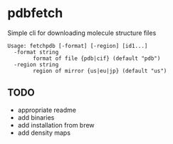 # pdbfetch

Simple cli for downloading molecule structure files

```
Usage: fetchpdb [-format] [-region] [id1...]
  -format string
    	format of file {pdb|cif} (default "pdb")
  -region string
    	region of mirror {us|eu|jp} (default "us")
```

## TODO
- appropriate readme
- add binaries
- add installation from brew
- add density maps